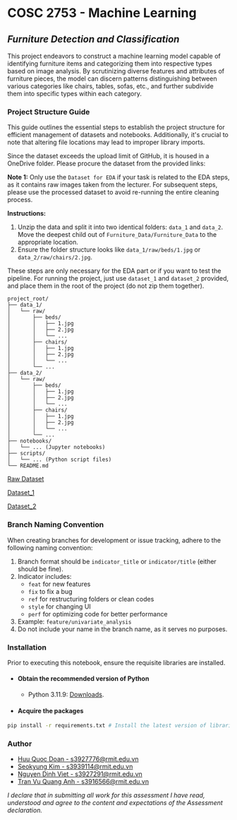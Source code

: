 # COSC 2753 - Machine Learning

## _Furniture Detection and Classification_

This project endeavors to construct a machine learning model capable of identifying furniture items and categorizing them into respective types based on image analysis. By scrutinizing diverse features and attributes of furniture pieces, the model can discern patterns distinguishing between various categories like chairs, tables, sofas, etc., and further subdivide them into specific types within each category.

### Project Structure Guide

This guide outlines the essential steps to establish the project structure for efficient management of datasets and notebooks. Additionally, it's crucial to note that altering file locations may lead to improper library imports.

Since the dataset exceeds the upload limit of GitHub, it is housed in a OneDrive folder. Please procure the dataset from the provided links:

**Note 1:** Only use the `Dataset for EDA` if your task is related to the EDA steps, as it contains raw images taken from the lecturer. For subsequent steps, please use the processed dataset to avoid re-running the entire cleaning process.

**Instructions:**

1. Unzip the data and split it into two identical folders: `data_1` and `data_2`. Move the deepest child out of `Furniture_Data/Furniture_Data` to the appropriate location.
2. Ensure the folder structure looks like `data_1/raw/beds/1.jpg` or `data_2/raw/chairs/2.jpg`.

These steps are only necessary for the EDA part or if you want to test the pipeline. For running the project, just use `dataset_1` and `dataset_2` provided, and place them in the root of the project (do not zip them together).

```
project_root/
├── data_1/
│   └── raw/
│       ├── beds/
│       │   ├── 1.jpg
│       │   ├── 2.jpg
│       │   └── ...
│       ├── chairs/
│       │   ├── 1.jpg
│       │   ├── 2.jpg
│       │   └── ...
│       └── ...
├── data_2/
│   └── raw/
│       ├── beds/
│       │   ├── 1.jpg
│       │   ├── 2.jpg
│       │   └── ...
│       ├── chairs/
│       │   ├── 1.jpg
│       │   ├── 2.jpg
│       │   └── ...
│       └── ...
├── notebooks/
│   └── ... (Jupyter notebooks)
├── scripts/
│   └── ... (Python script files)
└── README.md
```

[Raw Dataset](https://rmiteduau-my.sharepoint.com/personal/bao_nguyenthien_rmit_edu_vn/_layouts/15/onedrive.aspx?id=%2Fpersonal%2Fbao_nguyenthien_rmit_edu_vn%2FDocuments%2FFurniture_Data%2Ezip&parent=%2Fpersonal%2Fbao_nguyenthien_rmit_edu_vn%2FDocuments&ga=1)

[Dataset_1](https://rmiteduau-my.sharepoint.com/:u:/g/personal/s3927776_student_rmit_edu_au/Ec3FSIyZfBdDi8SvBxrMuh4BaKMLwDFfFZu9QLpKcx8WgA?e=snVpuQ)

[Dataset_2](https://drive.google.com/file/d/1sVsG79K0DZ-DwxgDokLXVOEObqnOL4KZ/view?usp=sharing)

### Branch Naming Convention

When creating branches for development or issue tracking, adhere to the following naming convention:

1. Branch format should be `indicator_title` or `indicator/title` (either should be fine).
2. Indicator includes:
   - `feat` for new features
   - `fix` to fix a bug
   - `ref` for restructuring folders or clean codes
   - `style` for changing UI
   - `perf` for optimizing code for better performance
3. Example: `feature/univariate_analysis`
4. Do not include your name in the branch name, as it serves no purposes.

### Installation

Prior to executing this notebook, ensure the requisite libraries are installed.

- #### **Obtain the recommended version of Python**

  - Python 3.11.9: [Downloads]([https://www.python.org/downloads/](https://www.python.org/downloads/release/python-3119/)).

- #### **Acquire the packages**

```bash
pip install -r requirements.txt # Install the latest version of libraries
```

### Author

- [Huu Quoc Doan - s3927776@rmit.edu.vn](https://github.com/Mudoker)
- [Seokyung Kim - s3939114@rmit.edu.vn](https://github.com/lluciiiia)
- [Nguyen Dinh Viet - s3927291@rmit.edu.vn](https://github.com/Mudoker)
- [Tran Vu Quang Anh - s3916566@rmit.edu.vn](https://github.com/Mudoker)

_I declare that in submitting all work for this assessment I have read, understood and agree to the content and expectations of the Assessment declaration._
